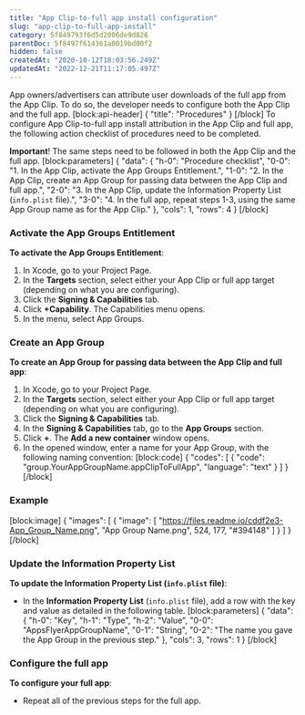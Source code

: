 ```yaml
---
title: "App Clip-to-full app install configuration"
slug: "app-clip-to-full-app-install"
category: 5f849793f6d5d2006de9d826
parentDoc: 5f8497f614361a0019bd00f2 
hidden: false
createdAt: "2020-10-12T18:03:56.249Z"
updatedAt: "2022-12-21T11:17:05.497Z"
---
```

App owners/advertisers can attribute user downloads of the full app from the App Clip. To do so, the developer needs to configure both the App Clip and the full app. 
[block:api-header]
{
  "title": "Procedures"
}
[/block]
To configure App Clip-to-full app install attribution in the App Clip and full app, the following action checklist of procedures need to be completed. 

**Important**! The same steps need to be followed in both the App Clip and the full app. 
[block:parameters]
{
  "data": {
    "h-0": "Procedure checklist",
    "0-0": "1. In the App Clip, activate the App Groups Entitlement.",
    "1-0": "2. In the App Clip, create an App Group for passing data between the App Clip and full app.",
    "2-0": "3. In the App Clip, update the Information Property List (`info.plist` file).",
    "3-0": "4. In the full app, repeat steps 1-3, using the same App Group name as for the App Clip."
  },
  "cols": 1,
  "rows": 4
}
[/block]
### Activate the App Groups Entitlement

**To activate the App Groups Entitlement**: 

1. In Xcode, go to your Project Page. 
2. In the **Targets** section, select either your App Clip or full app target (depending on what you are configuring).
3. Click the **Signing & Capabilities** tab.
4. Click **+Capability**.
The Capabilities menu opens.
5. In the menu, select App Groups.

### Create an App Group

**To create an App Group for passing data between the App Clip and full app**:

1. In Xcode, go to your Project Page.
2. In the **Targets** section, select either your App Clip or full app target (depending on what you are configuring).
3. Click the **Signing & Capabilities** tab.
3. In the **Signing & Capabilities** tab, go to the **App Groups** section.
4. Click **+**.
The **Add a new container** window opens. 
5. In the opened window, enter a name for your App Group, with the following naming convention:
[block:code]
{
  "codes": [
    {
      "code": "group.YourAppGroupName.appClipToFullApp",
      "language": "text"
    }
  ]
}
[/block]
### Example
[block:image]
{
  "images": [
    {
      "image": [
        "https://files.readme.io/cddf2e3-App_Group_Name.png",
        "App Group Name.png",
        524,
        177,
        "#394148"
      ]
    }
  ]
}
[/block]
### Update the Information Property List

**To update the Information Property List (`info.plist` file)**:

- In the **Information Property List** (`info.plist` file), add a row with the key and value as detailed in the following table.
[block:parameters]
{
  "data": {
    "h-0": "Key",
    "h-1": "Type",
    "h-2": "Value",
    "0-0": "AppsFlyerAppGroupName",
    "0-1": "String",
    "0-2": "The name you gave the App Group in the previous step."
  },
  "cols": 3,
  "rows": 1
}
[/block]
### Configure the full app

**To configure your full app**:

- Repeat all of the previous steps for the full app.